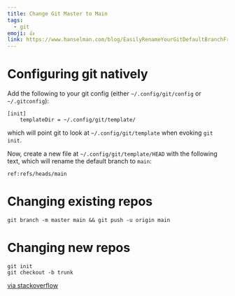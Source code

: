 ```yaml
---
title: Change Git Master to Main
tags:
  - git
emoji: 👍
link: https://www.hanselman.com/blog/EasilyRenameYourGitDefaultBranchFromMasterToMain.aspx
---
```


# Configuring git natively

Add the following to your git config (either `~/.config/git/config` or `~/.gitconfig`):

```shell
[init]
    templateDir = ~/.config/git/template/
```

which will point git to look at `~/.config/git/template` when evoking `git init`.

Now, create a new file at `~/.config/git/template/HEAD` with the following text, which will rename the default branch to `main`:

```shell
ref:refs/heads/main
```

# Changing existing repos

```shell
git branch -m master main && git push -u origin main
```

# Changing new repos

```shell
git init
git checkout -b trunk
```

[via stackoverflow](https://stackoverflow.com/questions/42871542/how-to-create-a-git-repository-with-the-default-branch-name-other-than-master/50880622#50880622)
